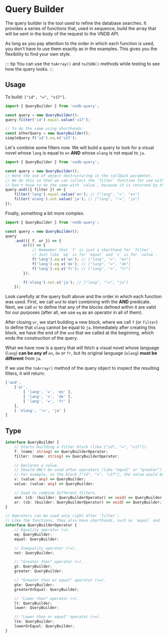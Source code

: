 # Query Builder
The query builder is the tool used to refine the database searches. It provides a series of functions that, used in sequence, build the array that will be sent in the body of the request to the VNDB API.

As long as you pay attention to the order in which each function is used, you don't have to use them exactly as in the examples. This gives you the flexibility to find your own style.

::: tip
You can use the `toArray()` and `toJSON()` methods while testing to see how the query looks.
:::

## Usage
To build: `["id", "=", "v17"]`.

```ts
import { QueryBuilder } from 'vndb-query';

const query = new QueryBuilder();
query.filter('id').equal.value('v17');

// To do the same using shorthands:
const otherQuery = new QueryBuilder();
simpleQuery.f('id').eq.v('v17');
```

Let's combine some filters now. We will build a query to look for a visual novel whose `lang` is equal to `en` **AND** whose `olang` is not equal to `ja`.

```ts
import { QueryBuilder } from 'vndb-query';

const query = new QueryBuilder();
// Note the use of object destructuring in the callback parameter.
// We do this so that we can collect the `filter` function for use within `and`.
// Don't have to do the same with `value`, because it is returned by the `equal` operator.
query.and(({ filter }) => {
    filter('lang').equal.value('en'); // ["lang", "=", "en"]
    filter('olang').not.value('ja'); // ["lang", "!=", "ja"]
});
```

Finally, something a bit more complex.

```ts
import { QueryBuilder } from 'vndb-query';

const query = new QueryBuilder();
query
    .and(({ f, or }) => {
        or(() => {
            // Remember that `f` is just a shorthand for `filter`.
            // Just like `eq` is for `equal` and `v` is for `value`.
            f('lang').eq.v('en'); // ["lang", "=", "en"]
            f('lang').eq.v('de'); // ["lang", "=", "de"]
            f('lang').eq.v('fr'); // ["lang", "=", "fr"]
        });

        f('olang').not.v('ja'); // ["lang", "!=", "ja"]
    });
```

Look carefully at the query built above and the order in which each function was used. First, we call `and` to start combining with the **AND** predicate. Next, we call `or` to define that any of the blocks defined within it are valid for our purposes (after all, we use `eq` as an operator in all of them).

After closing `or`, we start building a new block, where we call `f` (or `filter`) to define that `olang` cannot be equal to `ja`. Immediately after creating this block, we have the end of the `and` that we called at the beginning, which ends the construction of the query.

What we have now is a query that will fetch a visual novel whose language (`lang`) **can be any of** `en`, `de` or `fr`, but its original language (`olang`) **must be different** from `ja`.

If we use the `toArray()` method of the query object to inspect the resulting filters, it will return:
```js
['and',
    ['or',
        [ 'lang', '=', 'en' ],
        [ 'lang', '=', 'de' ],
        [ 'lang', '=', 'fr' ]
    ],
    [ 'olang', '!=', 'ja' ]
]
```

## Type
```ts
interface QueryBuilder {
    // Starts building a filter block (like ["id", "=", "v17"]).
    f: (name: string) => QueryBuilderOperator;
    filter: (name: string) => QueryBuilderOperator;

    // Declares a value.
    // Should ONLY be used after operators (like "equal" or "greater").
    // For example, in the block ["id", "=", "v17"], the value would be "v17".
    v: (value: any) => QueryBuilder;
    value: (value: any) => QueryBuilder;

    // Used to combine different filters.
    and: (cb: (builder: QueryBuilderOperator) => void) => QueryBuilder;
    or: (cb: (builder: QueryBuilderOperator) => void) => QueryBuilder;
}

// Operators can be used only right after `filter`;
// Like the functions, they also have shorthands, such as `equal` and `eq`.
interface QueryBuilderOperator {
    // Equality operator (=).
    eq: QueryBuilder;
    equal: QueryBuilder;

    // Inequality operator (!=).
    not: QueryBuilder;

    // "Greater than" operator (>).
    gt: QueryBuilder;
    greater: QueryBuilder;

    // "Greater than or equal" operator (>=).
    gte: QueryBuilder;
    greaterOrEqual: QueryBuilder;

    // "Lower than" operator (<).
    lt: QueryBuilder;
    lower: QueryBuilder;

    // "Lower than or equal" operator (<=).
    lte: QueryBuilder;
    lowerOrEqual: QueryBuilder;
}
```